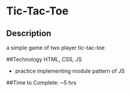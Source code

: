 # Tic-Tac-Toe

## Description
a simple game of two player tic-tac-toe

##Technology
HTML, CSS, JS
 - practice implementing module pattern of JS 

##Time to Complete: ~5 hrs

